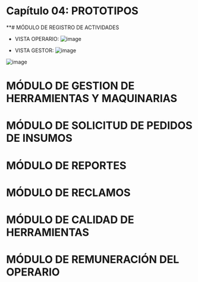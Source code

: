 # Capítulo 04: PROTOTIPOS

**# MÓDULO DE REGISTRO DE ACTIVIDADES
* VISTA OPERARIO:
![image](https://github.com/fiis-bd241/grupo05/assets/164263409/63ef0c57-2352-4015-8527-890d3e3135b0)


* VISTA GESTOR:
![image](https://github.com/fiis-bd241/grupo05/assets/164263409/3a5347a9-9617-4453-9bb6-e3be25a90ece)

![image](https://github.com/fiis-bd241/grupo05/assets/164263409/d17f98ed-fb48-4d06-8110-83fbc9a07d18)


# MÓDULO DE GESTION DE HERRAMIENTAS Y MAQUINARIAS

# MÓDULO DE SOLICITUD DE PEDIDOS DE INSUMOS

# MÓDULO DE REPORTES

# MÓDULO DE RECLAMOS

# MÓDULO DE CALIDAD DE HERRAMIENTAS

# MÓDULO DE REMUNERACIÓN DEL OPERARIO
